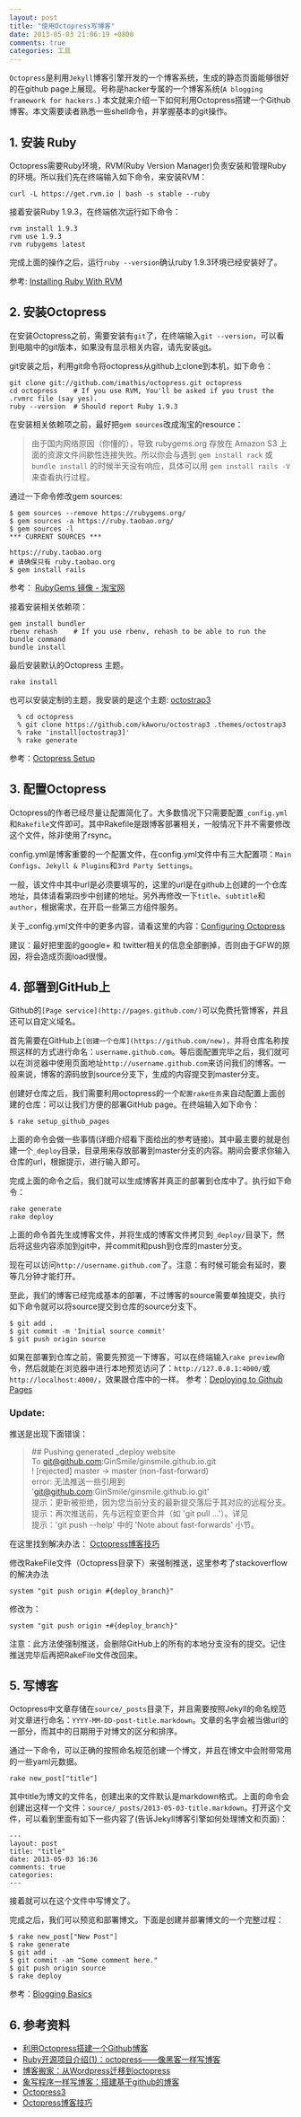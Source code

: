 ```yaml
---
layout: post
title: "使用Octopress写博客"
date: 2013-05-03 21:06:19 +0800
comments: true
categories: 工具
---
```

`Octopress`是利用`Jekyll`博客引擎开发的一个博客系统，生成的静态页面能够很好的在github page上展现。号称是hacker专属的一个博客系统(`A blogging framework for hackers.`)
本文就来介绍一下如何利用Octopress搭建一个Github博客。本文需要读者熟悉一些shell命令，并掌握基本的git操作。

<!--more-->

## 1. 安装 Ruby
Octopress需要Ruby环境，RVM(Ruby Version Manager)负责安装和管理Ruby的环境。所以我们先在终端输入如下命令，来安装RVM：  
```console  
curl -L https://get.rvm.io | bash -s stable --ruby  
```  
接着安装Ruby 1.9.3，在终端依次运行如下命令：  
```console   
rvm install 1.9.3  
rvm use 1.9.3  
rvm rubygems latest  
```  
完成上面的操作之后，运行`ruby --version`确认ruby 1.9.3环境已经安装好了。

参考: [Installing Ruby With RVM](http://octopress.org/docs/setup/rvm/)  

## 2. 安装Octopress
在安装Octopress之前，需要安装有`git`了，在终端输入`git --version`，可以看到电脑中的git版本，如果没有显示相关内容，请先安装[git](http://git-scm.com/)。   

git安装之后，利用git命令将octopress从github上clone到本机，如下命令：
```console
git clone git://github.com/imathis/octopress.git octopress  
cd octopress    # If you use RVM, You'll be asked if you trust the .rvmrc file (say yes).  
ruby --version  # Should report Ruby 1.9.3  
```  

在安装相关依赖项之前，最好把`gem sources`改成淘宝的resource：  
>由于国内网络原因（你懂的），导致 rubygems.org 存放在 Amazon S3 上面的资源文件间歇性连接失败。所以你会与遇到 `gem install rack` 或 `bundle install` 的时候半天没有响应，具体可以用 `gem install rails -V` 来查看执行过程。

通过一下命令修改gem sources:  
```    
$ gem sources --remove https://rubygems.org/  
$ gem sources -a https://ruby.taobao.org/  
$ gem sources -l  
*** CURRENT SOURCES *** 

https://ruby.taobao.org  
# 请确保只有 ruby.taobao.org  
$ gem install rails  
```   

参考： [RubyGems 镜像 - 淘宝网](http://ruby.taobao.org/)  

接着安装相关依赖项：  
```console
gem install bundler  
rbenv rehash    # If you use rbenv, rehash to be able to run the bundle command  
bundle install  
```

最后安装默认的Octopress 主题。  
```
rake install
```
也可以安装定制的主题，我安装的是这个主题: [octostrap3](https://github.com/kAworu/octostrap3)   
```  
  % cd octopress   
  % git clone https://github.com/kAworu/octostrap3 .themes/octostrap3  
  % rake 'install[octostrap3]'  
  % rake generate  
```  

参考：[Octopress Setup](http://octopress.org/docs/setup/)  

## 3. 配置Octopress
Octopress的作者已经尽量让配置简化了。大多数情况下只需要配置`_config.yml`和`Rakefile`文件即可。其中Rakefile是跟博客部署相关，一般情况下并不需要修改这个文件，除非使用了rsync。

config.yml是博客重要的一个配置文件，在config.yml文件中有三大配置项：`Main Configs`、`Jekyll & Plugins`和`3rd Party Settings`。

一般，该文件中其中url是必须要填写的，这里的url是在github上创建的一个仓库地址，具体请看第四步中创建的地址。另外再修改一下`title`、`subtitle`和`author`，根据需求，在开启一些第三方组件服务。

关于_config.yml文件中的更多内容，请看这里的内容：[Configuring Octopress](http://octopress.org/docs/configuring/)

建议：最好把里面的google+ 和 twitter相关的信息全部删掉，否则由于GFW的原因，将会造成页面load很慢。

## 4. 部署到GitHub上
Github的`[Page service](http://pages.github.com/)`可以免费托管博客，并且还可以自定义域名。

首先需要在GitHub上`[创建一个仓库](https://github.com/new)`，并将仓库名称按照这样的方式进行命名：`username.github.com`。等后面配置完毕之后，我们就可以在浏览器中使用页面地址`http://username.github.com`来访问我们的博客。一般来说，博客的源码放到source分支下，生成的内容提交到master分支。

创建好仓库之后，我们需要利用octopress的一个`配置rake任务`来自动配置上面创建的仓库：可以让我们方便的部署GitHub page。在终端输入如下命令：
```
$ rake setup_github_pages   
```   
上面的命令会做一些事情(详细介绍看下面给出的参考链接)。其中最主要的就是创建一个`_deploy`目录，目录用来存放部署到master分支的内容。期间会要求你输入仓库的url，根据提示，进行输入即可。

完成上面的命令之后，我们就可以生成博客并真正的部署到仓库中了。执行如下命令：
```
rake generate  
rake deploy  
```
上面的命令首先生成博客文件，并将生成的博客文件拷贝到`_deploy/`目录下，然后将这些内容添加到git中，并commit和push到仓库的master分支。

现在可以访问`http://username.github.com`了。注意：有时候可能会有延时，要等几分钟才能打开。

至此，我们的博客已经完成基本的部署，不过博客的source需要单独提交，执行如下命令就可以将source提交到仓库的source分支下。
```
$ git add .  
$ git commit -m 'Initial source commit'  
$ git push origin source  
```
如果在部署到仓库之前，需要先预览一下博客，可以在终端输入`rake preview`命令，然后就能在浏览器中进行本地预览访问了：`http://127.0.0.1:4000/`或`http://localhost:4000/`，效果跟仓库中的一样。
参考：[Deploying to Github Pages](http://octopress.org/docs/deploying/)  

### Update:
推送是出现下面错误：
>\## Pushing generated _deploy website  
>To git@github.com:GinSmile/ginsmile.github.io.git  
> ! [rejected]        master -> master (non-fast-forward)  
>error: 无法推送一些引用到 'git@github.com:GinSmile/ginsmile.github.io.git'  
>提示：更新被拒绝，因为您当前分支的最新提交落后于其对应的远程分支。  
>提示：再次推送前，先与远程变更合并（如 'git pull ...'）。详见  
>提示：'git push --help' 中的 'Note about fast-forwards' 小节。    

在这里找到解决办法： [Octopress博客技巧](http://ginsmile.github.io/blog/2013/08/29/octopressbo-ke-ji-qiao/#.U5M_X3WSxhE)  

修改RakeFile文件（Octopress目录下）来强制推送，这里参考了stackoverflow的解决办法
```   
system "git push origin #{deploy_branch}"   
```   
修改为：  
```   
system "git push origin +#{deploy_branch}"   
```

注意：此方法使强制推送，会删除GitHub上的所有的本地分支没有的提交。记住推送完毕后再把RakeFile文件改回来。

## 5. 写博客
Octopress中文章存储在`source/_posts`目录下，并且需要按照Jekyll的命名规范对文章进行命名：`YYYY-MM-DD-post-title.markdown`。文章的名字会被当做url的一部分，而其中的日期用于对博文的区分和排序。

通过一下命令，可以正确的按照命名规范创建一个博文，并且在博文中会附带常用的一些yaml元数据。  
```
rake new_post["title"]   
```   
其中title为博文的文件名，创建出来的文件默认是markdown格式。上面的命令会创建出这样一个文件：`source/_posts/2013-05-03-title.markdown`。打开这个文件，可以看到里面有如下一些内容了(告诉Jekyll博客引擎如何处理博文和页面)：  
```
---  
layout: post  
title: "title"
date: 2013-05-03 16:36  
comments: true  
categories:   
---  
```
接着就可以在这个文件中写博文了。

完成之后，我们可以预览和部署博文。下面是创建并部署博文的一个完整过程：
```
$ rake new_post["New Post"]  
$ rake generate  
$ git add .  
$ git commit -am "Some comment here."   
$ git push origin source  
$ rake deploy  
```

参考：[Blogging Basics](http://octopress.org/docs/blogging/)  

## 6. 参考资料
- [利用Octopress搭建一个Github博客](http://beyondvincent.com/blog/2013/08/03/108-creating-a-github-blog-using-octopress/)   
- [Ruby开源项目介绍(1)：octopress——像黑客一样写博客](http://www.yangzhiping.com/tech/octopress.html)   
- [博客搬家：从Wordpress迁移到octopress](http://www.lijinma.com/blog/2013/01/23/move-from-wordpress-to-octopress/)  
- [象写程序一样写博客：搭建基于github的博客](http://blog.devtang.com/blog/2012/02/10/setup-blog-based-on-github/)  
- [Octopress3](http://kaworu.github.io/octopress/setup/install/)   
- [Octopress博客技巧](http://ginsmile.github.io/blog/2013/08/29/octopressbo-ke-ji-qiao/#.U5M_X3WSxhE)
 

